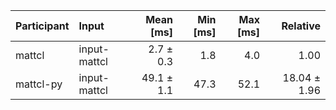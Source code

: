 | Participant | Input | Mean [ms] | Min [ms] | Max [ms] | Relative |
|:---|:---|---:|---:|---:|---:|
| mattcl | input-mattcl | 2.7 ± 0.3 | 1.8 | 4.0 | 1.00 |
| mattcl-py | input-mattcl | 49.1 ± 1.1 | 47.3 | 52.1 | 18.04 ± 1.96 |
